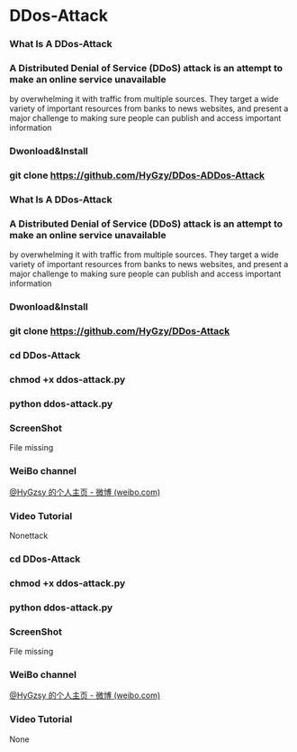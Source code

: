 # DDos-Attack

### What Is A DDos-Attack

### A Distributed Denial of Service (DDoS) attack is an attempt to make an online service unavailable

by overwhelming it with traffic from multiple sources. They target a wide variety of important resources
from banks to news websites, and present a major challenge to making sure people can publish and access important information

### Dwonload&Install

### git clone https://github.com/HyGzy/DDos-ADDos-Attack

### What Is A DDos-Attack

### A Distributed Denial of Service (DDoS) attack is an attempt to make an online service unavailable

by overwhelming it with traffic from multiple sources. They target a wide variety of important resources
from banks to news websites, and present a major challenge to making sure people can publish and access important information

### Dwonload&Install

### git clone https://github.com/HyGzy/DDos-Attack

### cd DDos-Attack

### chmod +x ddos-attack.py

### python ddos-attack.py

### ScreenShot

File missing

### WeiBo channel

[@HyGzsy 的个人主页 - 微博 (weibo.com)](https://www.weibo.com/u/7446682621)

### Video Tutorial

Nonettack

### cd DDos-Attack

### chmod +x ddos-attack.py

### python ddos-attack.py

### ScreenShot

File missing

### WeiBo channel

[@HyGzsy 的个人主页 - 微博 (weibo.com)](https://www.weibo.com/u/7446682621)

### Video Tutorial

None
